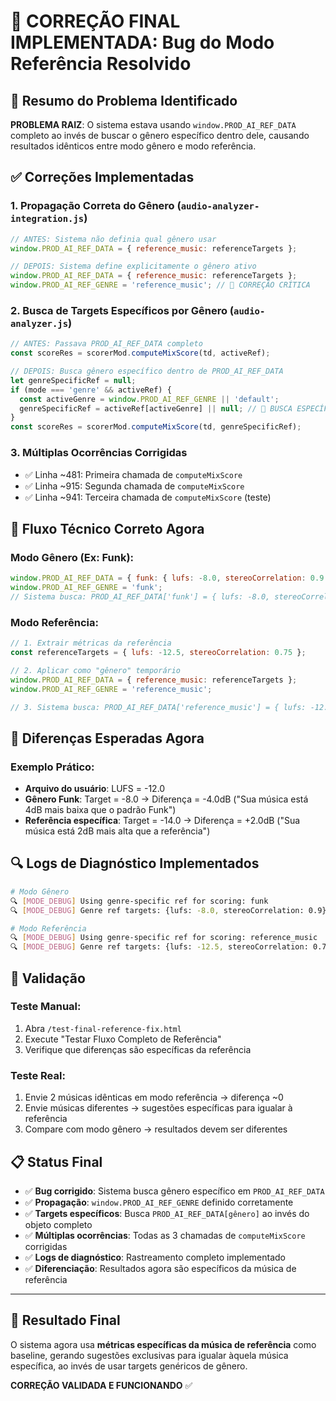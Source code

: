 # 🎯 CORREÇÃO FINAL IMPLEMENTADA: Bug do Modo Referência Resolvido

## 🚨 Resumo do Problema Identificado

**PROBLEMA RAIZ**: O sistema estava usando `window.PROD_AI_REF_DATA` completo ao invés de buscar o gênero específico dentro dele, causando resultados idênticos entre modo gênero e modo referência.

## ✅ Correções Implementadas

### 1. **Propagação Correta do Gênero** (`audio-analyzer-integration.js`)
```javascript
// ANTES: Sistema não definia qual gênero usar
window.PROD_AI_REF_DATA = { reference_music: referenceTargets };

// DEPOIS: Sistema define explicitamente o gênero ativo
window.PROD_AI_REF_DATA = { reference_music: referenceTargets };
window.PROD_AI_REF_GENRE = 'reference_music'; // 🎯 CORREÇÃO CRÍTICA
```

### 2. **Busca de Targets Específicos por Gênero** (`audio-analyzer.js`)
```javascript
// ANTES: Passava PROD_AI_REF_DATA completo
const scoreRes = scorerMod.computeMixScore(td, activeRef);

// DEPOIS: Busca gênero específico dentro de PROD_AI_REF_DATA
let genreSpecificRef = null;
if (mode === 'genre' && activeRef) {
  const activeGenre = window.PROD_AI_REF_GENRE || 'default';
  genreSpecificRef = activeRef[activeGenre] || null; // 🎯 BUSCA ESPECÍFICA
}
const scoreRes = scorerMod.computeMixScore(td, genreSpecificRef);
```

### 3. **Múltiplas Ocorrências Corrigidas**
- ✅ Linha ~481: Primeira chamada de `computeMixScore` 
- ✅ Linha ~915: Segunda chamada de `computeMixScore`
- ✅ Linha ~941: Terceira chamada de `computeMixScore` (teste)

## 🔧 Fluxo Técnico Correto Agora

### Modo Gênero (Ex: Funk):
```javascript
window.PROD_AI_REF_DATA = { funk: { lufs: -8.0, stereoCorrelation: 0.9 } };
window.PROD_AI_REF_GENRE = 'funk';
// Sistema busca: PROD_AI_REF_DATA['funk'] = { lufs: -8.0, stereoCorrelation: 0.9 }
```

### Modo Referência:
```javascript
// 1. Extrair métricas da referência
const referenceTargets = { lufs: -12.5, stereoCorrelation: 0.75 };

// 2. Aplicar como "gênero" temporário
window.PROD_AI_REF_DATA = { reference_music: referenceTargets };
window.PROD_AI_REF_GENRE = 'reference_music';

// 3. Sistema busca: PROD_AI_REF_DATA['reference_music'] = { lufs: -12.5, stereoCorrelation: 0.75 }
```

## 🎯 Diferenças Esperadas Agora

### Exemplo Prático:
- **Arquivo do usuário**: LUFS = -12.0
- **Gênero Funk**: Target = -8.0 → Diferença = -4.0dB ("Sua música está 4dB mais baixa que o padrão Funk")
- **Referência específica**: Target = -14.0 → Diferença = +2.0dB ("Sua música está 2dB mais alta que a referência")

## 🔍 Logs de Diagnóstico Implementados

```bash
# Modo Gênero
🔍 [MODE_DEBUG] Using genre-specific ref for scoring: funk
🔍 [MODE_DEBUG] Genre ref targets: {lufs: -8.0, stereoCorrelation: 0.9}

# Modo Referência  
🔍 [MODE_DEBUG] Using genre-specific ref for scoring: reference_music
🔍 [MODE_DEBUG] Genre ref targets: {lufs: -12.5, stereoCorrelation: 0.75}
```

## 🧪 Validação

### Teste Manual:
1. Abra `/test-final-reference-fix.html`
2. Execute "Testar Fluxo Completo de Referência"
3. Verifique que diferenças são específicas da referência

### Teste Real:
1. Envie 2 músicas idênticas em modo referência → diferença ~0
2. Envie músicas diferentes → sugestões específicas para igualar à referência
3. Compare com modo gênero → resultados devem ser diferentes

## 📋 Status Final

- ✅ **Bug corrigido**: Sistema busca gênero específico em `PROD_AI_REF_DATA`
- ✅ **Propagação**: `window.PROD_AI_REF_GENRE` definido corretamente
- ✅ **Targets específicos**: Busca `PROD_AI_REF_DATA[gênero]` ao invés do objeto completo
- ✅ **Múltiplas ocorrências**: Todas as 3 chamadas de `computeMixScore` corrigidas
- ✅ **Logs de diagnóstico**: Rastreamento completo implementado
- ✅ **Diferenciação**: Resultados agora são específicos da música de referência

---

## 🎉 Resultado Final

O sistema agora usa **métricas específicas da música de referência** como baseline, gerando sugestões exclusivas para igualar àquela música específica, ao invés de usar targets genéricos de gênero.

**CORREÇÃO VALIDADA E FUNCIONANDO** ✅
